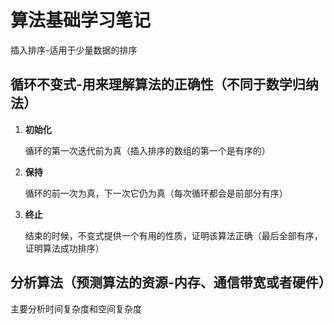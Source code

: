 # 算法基础学习笔记

插入排序-适用于少量数据的排序

## 循环不变式-用来理解算法的正确性（不同于数学归纳法）

1. **初始化**

   循环的第一次迭代前为真（插入排序的数组的第一个是有序的）

2. **保持**

   循环的前一次为真，下一次它仍为真（每次循环都会是前部分有序）

3. **终止**

   结束的时候，不变式提供一个有用的性质，证明该算法正确（最后全部有序，证明算法成功排序）

## 分析算法（预测算法的资源-内存、通信带宽或者硬件）

主要分析时间复杂度和空间复杂度





